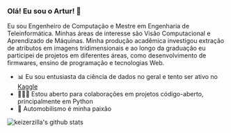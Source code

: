 ### Olá! Eu sou o Artur! 💯

Eu sou Engenheiro de Computação e Mestre em Engenharia de Teleinformática. Minhas áreas de interesse são Visão Computacional e Aprendizado de Máquinas. Minha produção acadêmica investigou extração de atributos em imagens tridimensionais e ao longo da graduação eu  participei de projetos em diferentes áreas, como desenvolvimento de firmwares, ensino de programação e tecnologias Web. 

 - 📊 Eu sou entusiasta da ciência de dados no geral e tento ser ativo no [Kaggle](https://www.kaggle.com/keizerzilla)
 - 🧑‍🤝‍🧑 Estou aberto para colaborações em projetos código-aberto, principalmente em Python
 - 🏁 Automobilismo é minha paixão

![keizerzilla's github stats](https://github-readme-stats.vercel.app/api?username=keizerzilla&show_icons=true&theme=radical)

